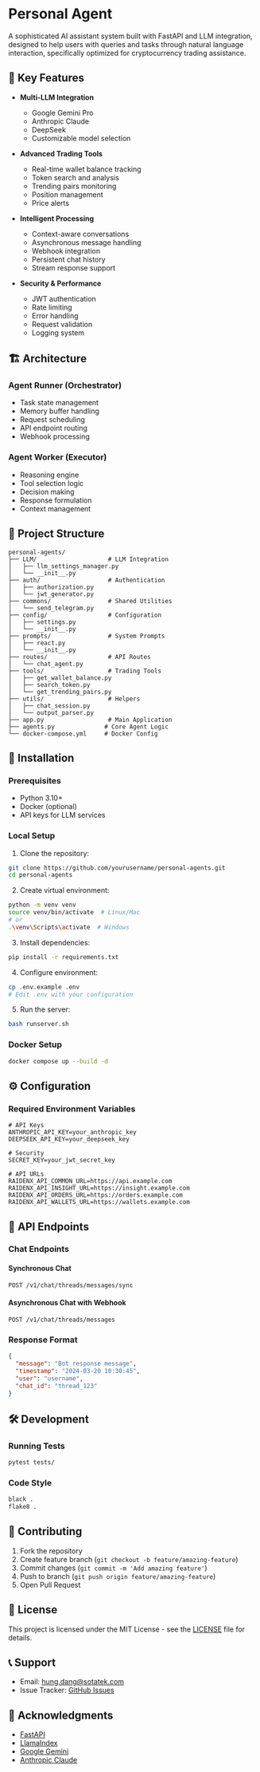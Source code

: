 # Personal Agent

A sophisticated AI assistant system built with FastAPI and LLM integration, designed to help users with queries and tasks through natural language interaction, specifically optimized for cryptocurrency trading assistance.

## 🌟 Key Features

- **Multi-LLM Integration**
  - Google Gemini Pro
  - Anthropic Claude
  - DeepSeek
  - Customizable model selection

- **Advanced Trading Tools**
  - Real-time wallet balance tracking
  - Token search and analysis
  - Trending pairs monitoring
  - Position management
  - Price alerts

- **Intelligent Processing**
  - Context-aware conversations
  - Asynchronous message handling
  - Webhook integration
  - Persistent chat history
  - Stream response support

- **Security & Performance**
  - JWT authentication
  - Rate limiting
  - Error handling
  - Request validation
  - Logging system

## 🏗 Architecture

### Agent Runner (Orchestrator)
- Task state management
- Memory buffer handling
- Request scheduling
- API endpoint routing
- Webhook processing

### Agent Worker (Executor)
- Reasoning engine
- Tool selection logic
- Decision making
- Response formulation
- Context management

## 📁 Project Structure

```
personal-agents/
├── LLM/                    # LLM Integration
│   ├── llm_settings_manager.py
│   └── __init__.py
├── auth/                   # Authentication
│   ├── authorization.py
│   └── jwt_generator.py
├── commons/                # Shared Utilities
│   └── send_telegram.py
├── config/                 # Configuration
│   ├── settings.py
│   └── __init__.py
├── prompts/                # System Prompts
│   ├── react.py
│   └── __init__.py
├── routes/                 # API Routes
│   └── chat_agent.py
├── tools/                  # Trading Tools
│   ├── get_wallet_balance.py
│   ├── search_token.py
│   └── get_trending_pairs.py
├── utils/                  # Helpers
│   ├── chat_session.py
│   └── output_parser.py
├── app.py                  # Main Application
├── agents.py              # Core Agent Logic
└── docker-compose.yml     # Docker Config
```

## 🚀 Installation

### Prerequisites
- Python 3.10+
- Docker (optional)
- API keys for LLM services

### Local Setup

1. Clone the repository:
```bash
git clone https://github.com/yourusername/personal-agents.git
cd personal-agents
```

2. Create virtual environment:
```bash
python -m venv venv
source venv/bin/activate  # Linux/Mac
# or
.\venv\Scripts\activate  # Windows
```

3. Install dependencies:
```bash
pip install -r requirements.txt
```

4. Configure environment:
```bash
cp .env.example .env
# Edit .env with your configuration
```

5. Run the server:
```bash
bash runserver.sh
```

### Docker Setup

```bash
docker compose up --build -d
```

## ⚙️ Configuration

### Required Environment Variables

```env
# API Keys
ANTHROPIC_API_KEY=your_anthropic_key
DEEPSEEK_API_KEY=your_deepseek_key

# Security
SECRET_KEY=your_jwt_secret_key

# API URLs
RAIDENX_API_COMMON_URL=https://api.example.com
RAIDENX_API_INSIGHT_URL=https://insight.example.com
RAIDENX_API_ORDERS_URL=https://orders.example.com
RAIDENX_API_WALLETS_URL=https://wallets.example.com
```

## 🔌 API Endpoints

### Chat Endpoints

#### Synchronous Chat
```http
POST /v1/chat/threads/messages/sync
```

#### Asynchronous Chat with Webhook
```http
POST /v1/chat/threads/messages
```

### Response Format
```json
{
  "message": "Bot response message",
  "timestamp": "2024-03-20 10:30:45",
  "user": "username",
  "chat_id": "thread_123"
}
```

## 🛠 Development

### Running Tests
```bash
pytest tests/
```

### Code Style
```bash
black .
flake8 .
```

## 🤝 Contributing

1. Fork the repository
2. Create feature branch (`git checkout -b feature/amazing-feature`)
3. Commit changes (`git commit -m 'Add amazing feature'`)
4. Push to branch (`git push origin feature/amazing-feature`)
5. Open Pull Request

## 📄 License

This project is licensed under the MIT License - see the [LICENSE](LICENSE) file for details.

## 📞 Support

- Email: hung.dang@sotatek.com
- Issue Tracker: [GitHub Issues](https://github.com/yourusername/personal-agents/issues)

## 🙏 Acknowledgments

- [FastAPI](https://fastapi.tiangolo.com/)
- [LlamaIndex](https://www.llamaindex.ai/)
- [Google Gemini](https://deepmind.google/technologies/gemini/)
- [Anthropic Claude](https://www.anthropic.com/claude)
